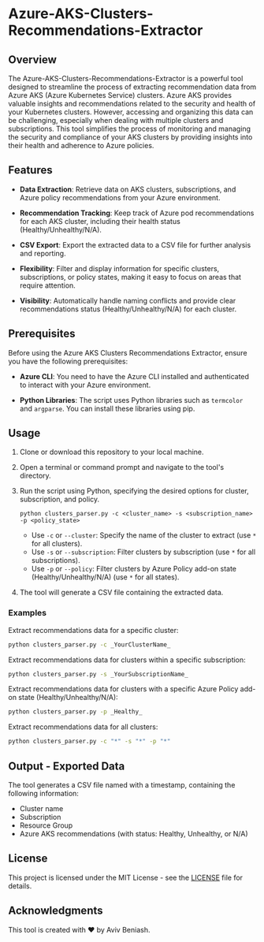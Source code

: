 # Azure-AKS-Clusters-Recommendations-Extractor

## Overview

The Azure-AKS-Clusters-Recommendations-Extractor is a powerful tool designed to streamline the process of extracting recommendation data from Azure AKS (Azure Kubernetes Service) clusters. Azure AKS provides valuable insights and recommendations related to the security and health of your Kubernetes clusters. However, accessing and organizing this data can be challenging, especially when dealing with multiple clusters and subscriptions. This tool simplifies the process of monitoring and managing the security and compliance of your AKS clusters by providing insights into their health and adherence to Azure policies.

## Features

- **Data Extraction**: Retrieve data on AKS clusters, subscriptions, and Azure policy recommendations from your Azure environment.

- **Recommendation Tracking**: Keep track of Azure pod recommendations for each AKS cluster, including their health status (Healthy/Unhealthy/N/A).

- **CSV Export**: Export the extracted data to a CSV file for further analysis and reporting.

- **Flexibility**: Filter and display information for specific clusters, subscriptions, or policy states, making it easy to focus on areas that require attention.

- **Visibility**: Automatically handle naming conflicts and provide clear recommendations status (Healthy/Unhealthy/N/A) for each cluster.

## Prerequisites

Before using the Azure AKS Clusters Recommendations Extractor, ensure you have the following prerequisites:

- **Azure CLI**: You need to have the Azure CLI installed and authenticated to interact with your Azure environment.

- **Python Libraries**: The script uses Python libraries such as `termcolor` and `argparse`. You can install these libraries using pip.

## Usage

1. Clone or download this repository to your local machine.

2. Open a terminal or command prompt and navigate to the tool's directory.

3. Run the script using Python, specifying the desired options for cluster, subscription, and policy.

   ```
   python clusters_parser.py -c <cluster_name> -s <subscription_name> -p <policy_state>
   ```
   
   - Use `-c` or `--cluster`: Specify the name of the cluster to extract (use `*` for all clusters).
   - Use `-s` or `--subscription`: Filter clusters by subscription (use `*` for all subscriptions).
   - Use `-p` or `--policy`: Filter clusters by Azure Policy add-on state (Healthy/Unhealthy/N/A) (use `*` for all states).

4. The tool will generate a CSV file containing the extracted data.

### Examples

Extract recommendations data for a specific cluster:

```bash
python clusters_parser.py -c _YourClusterName_
```

Extract recommendations data for clusters within a specific subscription:

```bash
python clusters_parser.py -s _YourSubscriptionName_
```

Extract recommendations data for clusters with a specific Azure Policy add-on state (Healthy/Unhealthy/N/A):

```bash
python clusters_parser.py -p _Healthy_
```

Extract recommendations data for all clusters:

```bash
python clusters_parser.py -c "*" -s "*" -p "*"
```

## Output - Exported Data

The tool generates a CSV file named with a timestamp, containing the following information:

- Cluster name
- Subscription
- Resource Group
- Azure AKS recommendations (with status: Healthy, Unhealthy, or N/A)

## License

This project is licensed under the MIT License - see the [LICENSE](LICENSE) file for details.

## Acknowledgments

This tool is created with ❤️ by Aviv Beniash.
